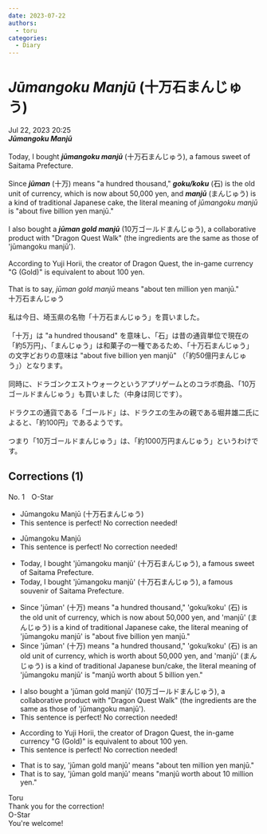 ```yaml
---
date: 2023-07-22
authors:
  - toru
categories:
  - Diary
---
```


<h1 id="subject_show"><strong><em>Jūmangoku Manjū</strong></em> (十万石まんじゅう)</h1>
<div class="date">Jul 22, 2023 20:25</div>
<div id="post"><div id="body_show_ori">
<strong><em>Jūmangoku Manjū</strong></em><br/><br/>Today, I bought <strong><em>jūmangoku manjū</em></strong> (十万石まんじゅう), a famous sweet of Saitama Prefecture.<br/><br/>Since <strong><em>jūman</em></strong> (十万) means "a hundred thousand," <strong><em>goku/koku</em></strong> (石) is the old unit of currency, which is now about 50,000 yen, and <strong><em>manjū</em></strong> (まんじゅう) is a kind of traditional Japanese cake, the literal meaning of <em>jūmangoku manjū</em> is "about five billion yen manjū."<br/><br/>I also bought a <strong><em>jūman gold manjū</em></strong> (10万ゴールドまんじゅう), a collaborative product with "Dragon Quest Walk" (the ingredients are the same as those of 'jūmangoku manjū').<br/><br/>According to Yuji Horii, the creator of Dragon Quest, the in-game currency "G (Gold)" is equivalent to about 100 yen.<br/><br/>That is to say, <em>jūman gold manjū</em> means "about ten million yen manjū."
</div></div>

<!-- more -->

<div id="post_ja"><div id="body_show_mo">
十万石まんじゅう<br/><br/>私は今日、埼玉県の名物「十万石まんじゅう」を買いました。<br/><br/>「十万」は "a hundred thousand" を意味し、「石」は昔の通貨単位で現在の「約5万円」、「まんじゅう」は和菓子の一種であるため、「十万石まんじゅう」の文字どおりの意味は "about five billion yen manjū" （「約50億円まんじゅう」）となります。<br/><br/>同時に、ドラゴンクエストウォークというアプリゲームとのコラボ商品、「10万ゴールドまんじゅう」も買いました（中身は同じです）。<br/><br/>ドラクエの通貨である「ゴールド」は、ドラクエの生みの親である堀井雄二氏によると、「約100円」であるようです。<br/><br/>つまり「10万ゴールドまんじゅう」は、「約1000万円まんじゅう」というわけです。
</div></div>

## Corrections (1)
<div id="block"><div class="first_name"> No. 1　<span class="just_name">O-Star</span></div><div id="block2">
<ul class="correction_field">
<li class="incorrect">Jūmangoku Manjū (十万石まんじゅう)</li>
<li class="corrected perfect">This sentence is perfect! No correction needed!</li>
</ul>
<ul class="correction_field">
<li class="incorrect">Jūmangoku Manjū</li>
<li class="corrected perfect">This sentence is perfect! No correction needed!</li>
</ul>
<ul class="correction_field">
<li class="incorrect">Today, I bought 'jūmangoku manjū' (十万石まんじゅう), a famous sweet of Saitama Prefecture.</li>
<li class="corrected correct">
Today, I bought 'jūmangoku manjū' (十万石まんじゅう), a famous<span class="f_bold"> souvenir </span>of Saitama Prefecture.
</li>
</ul>
<ul class="correction_field">
<li class="incorrect">Since 'jūman' (十万) means "a hundred thousand," 'goku/koku' (石) is the old unit of currency, which is now about 50,000 yen, and 'manjū' (まんじゅう) is a kind of traditional Japanese cake, the literal meaning of 'jūmangoku manjū' is "about five billion yen manjū."</li>
<li class="corrected correct">
Since 'jūman' (十万) means "a hundred thousand," 'goku/koku' (石) is<span class="f_bold"> an</span> old unit of currency, which is <span class="f_bold">worth about </span>50,000 yen, and 'manjū' (まんじゅう) is a kind of traditional Japanese <span class="f_blue">bun/cake</span>, the literal meaning of 'jūmangoku manjū' is <span class="f_bold">"manjū worth about 5 billion yen."</span>
</li>
</ul>
<ul class="correction_field">
<li class="incorrect">I also bought a 'jūman gold manjū' (10万ゴールドまんじゅう), a collaborative product with "Dragon Quest Walk" (the ingredients are the same as those of 'jūmangoku manjū').</li>
<li class="corrected perfect">This sentence is perfect! No correction needed!</li>
</ul>
<ul class="correction_field">
<li class="incorrect">According to Yuji Horii, the creator of Dragon Quest, the in-game currency "G (Gold)" is equivalent to about 100 yen.</li>
<li class="corrected perfect">This sentence is perfect! No correction needed!</li>
</ul>
<ul class="correction_field">
<li class="incorrect">That is to say, 'jūman gold manjū' means "about ten million yen manjū."</li>
<li class="corrected correct">
That is to say, 'jūman gold manjū' means "<span class="f_bold">manjū worth about 10 million yen."</span>
</li>
</ul>
</div><div class="name"><span class="just_name">Toru</span><br>
Thank you for the correction!
</div>
<div class="name"><span class="just_name">O-Star</span><br>
You're welcome!
</div>
</div>
